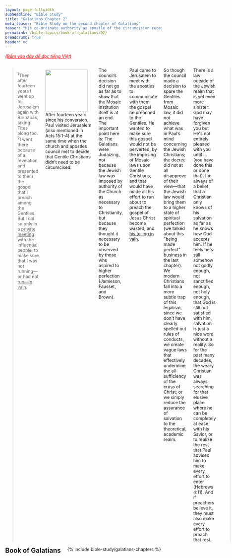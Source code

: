 ```yaml
---
layout: page-fullwidth
subheadline: "Bible Study"
title: "Galatians Chapter 2"
meta_teaser: "Bible Study on the second chapter of Galatians"
teaser: "His co-ordinate authority as apostle of the circumcision recognized by the apostles. Proved by his rebuking Peter for temporizing at Antioch: his reasoning as to the inconsistency of Judaizing with justification by faith."
permalink: /bible-topics/book-of-galatians/02/
breadcrumb: true
header: no
---
```

<!--more-->
<p style="font-style: italic;"><a style="color: #ff0000;" href="{{ site.projectname }}/hoc-kinh-thanh/sach-ga-la-ti/02/">(Bấm vào đây để đọc tiếng Việt)</a></p>
<div class="row">
<div class="medium-8 columns" markdown="1">

<!-- main body text -->

> <sup>1</sup>Then after fourteen years I went up to Jerusalem again with Barnabas, taking Titus along too. <sup>2</sup>I went there because of a revelation and presented to them the gospel that I preach among the Gentiles. But I did so only in a <u>private meeting</u> with the influential people, to make sure that I was not running—or had not <u>run—in vain</u>.

<div>
<p>
<img alt src="{{ site.baseurl }}/images/different-gospel.jpg" style="border: 0px none; margin: 7px 15px 0px 0px; max-width: 100%; height: 136px; padding: 0px; float: left;">
<p style="text-align: left;">After fourteen years, since his conversion, Paul visited Jerusalem (also mentioned in Acts 15:1-4) at the same time when the church and apostles council met to decide that Gentile Christians didn’t need to be circumcised.</p>
</p>
</div>

The council’s decision did not go as far as to show that the Mosaic institution itself is at an end. The important point here is: The Galatians were Judaizing, not because the Jewish law was imposed by authority of the Church as necessary to Christianity, but because they thought it necessary to be observed by those who aspired to higher perfection (Jamieson, Fausset, and Brown).

Paul came to Jerusalem to meet with the apostles to communicate with them the gospel he preached to the Gentiles. He wanted to make sure this gospel would not be perverted, by the imposing of Mosaic laws upon Gentile Christians, and that would have made all his effort to run about to preach the gospel of Jesus Christ become wasted, and <u>his toiling in vain</u>.

So though the council made a decision to spare the Gentiles from Mosaic law, it did not achieve what was in Paul’s mind concerning the Jewish Christians; the decree did not at all disapprove of their view—that the Jewish law would bring them to a higher state of spiritual perfection (we talked about this "being made perfect" business in the last chapter). We modern Christians fall into a more subtle trap of this legalism, since we don't have clearly spelled out rules of conducts, we create vague laws that effectively undermine the all-sufficiency of the cross of Christ; or we simply reduce the assurance of salvation to the theoretical, academic realm.

There is a law outside of the Jewish realm that is yet even more sinister: God may have forgiven you but He's not entirely pleased with you until ... (you have done this or done that). I'm always of a belief that a Christian only knows of his salvation as far as he knows how God accepts him. If he feels he's still somehow not godly enough, not sanctified enough, not holy enough, that God is still not satisfied with him, salvation is just a nice word without a reality. So for the past many decades, the weary Christian was always searching for that elusive place where he can be completely at ease with his Savior, or to realize the rest that Paul advised him to make every effort to enter (Hebrews 4:11). And if preachers believe it, they must also make every effort to preach that rest.

> <sup>3</sup>Yet not even Titus, who was with me, was compelled to be circumcised, although he was a Greek. <sup>4</sup>Now this matter arose because of the false brothers with false pretenses who slipped in unnoticed <u>to spy on our freedom</u> that we have in Christ Jesus, to <u>make us slaves</u>. <sup>5</sup>But we did not surrender to them even for a moment, <u>in order that the truth of the gospel would remain with you.</u>

Paul must have brought Titus along for a purpose: to show that God is saving him, a Gentile, just fine without circumcision. Titus is to be set free from these legal bondage. Had Paul given in, letting Titus be circumcised, the faith of the whole section of Christ’s body, the Gentile believers, might be in jeopardy.

Paul speaks of the freedom in Christ which Jesus promised long ago in John 8:32, "... you will know the truth, and the truth will set you free.” And the spies who tried to bring the Galatian Christian back to slavery, the slavery under "precept upon precept," are alive and well today in our churches, in books, radio, and the internet. It's incredible but true that many Christians actually preach against this freedom.

To surrender, to let Titus be circumcised, runs the risk of the truth of <u>the gospel might not remain</u> with the Galatians, because this truth runs against the grain of legalism.


> <sup>6</sup>But from those who were <u>influential</u> (whatever they were makes no difference to me; God shows no favoritism between people)—those influential leaders <u>added nothing to my message</u>. <sup>7</sup>On the contrary, when they saw that I was entrusted with the gospel to the uncircumcised just as Peter was entrusted with the gospel to the circumcised <sup>8</sup>(for he who empowered Peter for his apostleship to the circumcised also empowered me for my apostleship to the Gentiles) <sup>9</sup>and when James, Cephas, and John, who had a reputation as pillars, recognized the grace that had been given to me, they gave to Barnabas and me the right hand of fellowship, agreeing that we would go to the Gentiles and they to the circumcised. <sup>10</sup>They requested only that we remember the poor, the very thing I also was eager to do.

There is not much to add to what Paul is saying here, except that he officially declared that he's endorsed by the other apostles who were before him, and perhaps more importantly that they "<u>added nothing to his message</u>."

To Paul's contemporary, the council's decision of not requiring circumcision of Gentile believers was a major event, but to Paul it was inconsequential, or perhaps even borders on damaging the gospel message that he took time to explain to the "<u>influential</u>" people in a "<u>private meeting</u>," a meeting of pillars which Paul hoped to influence to get them back on the right path, so that they won't undo and make vain all his running all over to share this great news that he couldn't contain. As a matter of fact, Paul didn't even mention the council's decree in this epistle.

If the blood of the Lamb was sufficient for mankind for salvation and for perfect holiness so they may be presented before the throne of grace, why this circumcision business, or anything like it for that matter? Unless they think otherwise, that Christ's finished work on the cross wasn't really finished, and they must add to it, to "<u>attain their goal</u>," to "<u>bring it to completion</u>", as Paul cynically talked of it in Galatians 3:3.

So what has the council's decision added to Paul's gospel message? Nothing.

### Paul Rebukes Peter

> <sup>11</sup>But when Cephas came to Antioch, I opposed him to his face, because he had clearly done wrong. <sup>12</sup>Until certain people came from James, he had been eating with the Gentiles. But when they arrived, he stopped doing this and separated himself because he was afraid of those who were pro-circumcision. <sup>13</sup>And the rest of the Jews also joined with him in this hypocrisy, so that even Barnabas was led astray with them by their hypocrisy. <sup>14</sup>But when I saw that they were not behaving consistently with the truth of the gospel, I said to Cephas in front of them all, “If you, although you are a Jew, live like a Gentile and not like a Jew, how can you try to force the Gentiles to live like Jews?”

If the legalists were powerful during Jesus' time, still they are at the time of this epistle; powerful enough to threaten the mighty Peter, and the mature Barnabas; and even now.

According to Jamieson, Fausset, and Brown, but we don't need them to know this, that Paul's contemporary thought the Jewish law and ordinances would make them more spiritual, attain a higher level of perfection. This drive for higher perfection is prevalent throughout Christiandom and through all the ages. But this begs the question: What part of us that Christ's blood missed that demanded sacrifices from fallen flesh?

### Jews and Gentiles Are Justified by Faith

> <sup>15</sup>We are Jews by birth and not Gentile sinners, <sup>16</sup>yet we know that no one is justified by the works of the law but by the faithfulness of Jesus Christ. And we have come to believe in Christ Jesus, so that we may be justified by the faithfulness of Christ and not by the works of the law, because by the works of the law no one will be justified.

Note Paul's rhetorical statement calling himself and his Jewish counterparts "<u>not Gentile sinners</u>." Paul knows all too well "all have sinned and fallen short of God's glory." Remember the gospel passage where the religious man beat his chest calling himself not a sinner like some others? The law, or the use of the law, to appear righteous before God, does nothing but give its adherers a false sense of security, a self-righteousness that blinds them to their need of God's grace.

We are justified by "the faithfulness of Christ," but frequently hear from my fellow believers that we are justified by our faithfulness. No, we have faith in Christ, because He's faithful until the point of death on the cross. We didn't sing the hymn "How great is the saved sinners' faithfulness," but we sing of God's faithfulness.

And finally this beautiful declaration from the revelation Paul received: "<em><u>by the works of the law no one will be justified.</u></em>"

> <sup>17</sup>But if while seeking to be justified in Christ we ourselves have also been found to be sinners, is Christ then one who encourages sin? Absolutely not! <sup>18</sup>But if I build up again those things I once destroyed, I demonstrate that I am one who breaks God’s law.

As we know, the Jews don't consider themselves sinners, saved for the Gentiles, so if they seek to be justified by Christ, they admit that they are sinners. To them this is a strange dilemma: I'm a Jews therefore I'm not a sinner, but now I want to trust Christ, I become a sinner, so they question whether Christ is promoting sins. Paul was trying to explain to them that this is not the case. And the rhetorical phrase Paul said here "But if I build up again those things I once destroy," he was speaking as if he was Peter. This can be paraphrased like this: Peter, you worked hard to proclaim the Perfect Sacrifice that would abolish the Jewish sacrificial system, now are you trying to bring it back by observing circumcision again? You, Peter, then become a law breaker, you break the new law that says: only your faith in the Lamb of God can justify those that believe. 

> <sup>19</sup>For through the law I died to the law so that I may live to God. <sup>20</sup>I have been crucified with Christ, and it is no longer I who live, but Christ lives in me. So the life I now live in the body, I live because of the faithfulness of the Son of God, who loved me and gave himself for me.

If you refuse to die to the law, you cannot live to God. It's no longer I who try to lead a perfect Christian life, but it's the Perfect Son of God who's doing it for me, just as He did on the cross. So now how do I live? I live by continuing to believe, to receive what Christ did and will be doing through me until the day I die, to rely on His faithfulness and not mine, on His love and sacrifice, and not anything this flesh can offer, because it is no longer I who live, but Christ in me, the hope of glory. Besides what can a dead man do?  (how's this for a paraphrase  :)

> <sup>21</sup>I do not set aside God’s grace, because if righteousness could come through the law, then <u>Christ died for nothing!</u>

If I but try to get even a tiny amount of righteousness by something other than the simple faith in Christ, namely the law, or anything that resembles something that undermines the all-sufficiency of Christ, <u>Christ died for nothing</u>! Before He died He said: It's finished, the work to restore man is finished, why are you still trying to act like my death is not enough? What can you do that can add to what your Creator has done, you prideful little man?

{% include bible-study/bible-study-footer %}
</div><!-- /.medium-8.columns -->
<div class="bible-index medium-4 columns">
<h2 style="margin: 0px">Book of Galatians</h2>
        {% include bible-study/galatians-chapters %}
</div><!-- /.medium-4.columns -->
</div><!-- /.row -->
